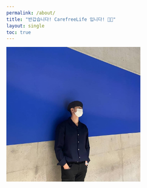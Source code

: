 ```yaml
---
permalink: /about/
title: "반갑습니다! CarefreeLife 입니다! 👋🏻"
layout: single
toc: true
---
```

<div>
    <img src="/assets/images/about.jpg" alt="about_meee" width="70%" min-width="700px" itemprop="image">
</div>
